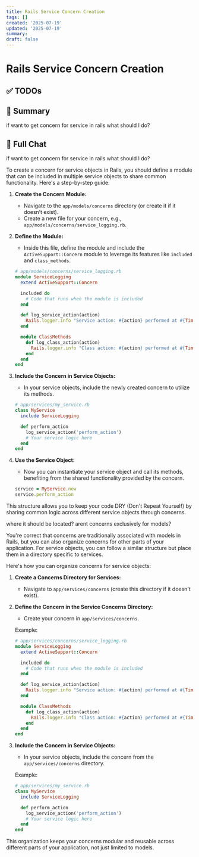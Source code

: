 ```yaml
---
title: Rails Service Concern Creation
tags: []
created: '2025-07-19'
updated: '2025-07-19'
summary:
draft: false
---
```


# Rails Service Concern Creation

## ✅ TODOs


## 📌 Summary
if want to get concern for service in rails what should I do?

## 🧠 Full Chat


if want to get concern for service in rails what should I do?



To create a concern for service objects in Rails, you should define a module that can be included in multiple service objects to share common functionality. Here's a step-by-step guide:

1. **Create the Concern Module:**
   - Navigate to the `app/models/concerns` directory (or create it if it doesn’t exist).
   - Create a new file for your concern, e.g., `app/models/concerns/service_logging.rb`.

2. **Define the Module:**
   - Inside this file, define the module and include the `ActiveSupport::Concern` module to leverage its features like `included` and `class_methods`.

   ```ruby
   # app/models/concerns/service_logging.rb
   module ServiceLogging
     extend ActiveSupport::Concern

     included do
       # Code that runs when the module is included
     end

     def log_service_action(action)
       Rails.logger.info "Service action: #{action} performed at #{Time.now}"
     end

     module ClassMethods
       def log_class_action(action)
         Rails.logger.info "Class action: #{action} performed at #{Time.now}"
       end
     end
   end
   ```

3. **Include the Concern in Service Objects:**
   - In your service objects, include the newly created concern to utilize its methods.

   ```ruby
   # app/services/my_service.rb
   class MyService
     include ServiceLogging

     def perform_action
       log_service_action('perform_action')
       # Your service logic here
     end
   end
   ```

4. **Use the Service Object:**
   - Now you can instantiate your service object and call its methods, benefiting from the shared functionality provided by the concern.

   ```ruby
   service = MyService.new
   service.perform_action
   ```

This structure allows you to keep your code DRY (Don't Repeat Yourself) by sharing common logic across different service objects through concerns.

where it should be located? arent concerns exclusively for models?

You're correct that concerns are traditionally associated with models in Rails, but you can also organize concerns for other parts of your application. For service objects, you can follow a similar structure but place them in a directory specific to services.

Here's how you can organize concerns for service objects:

1. **Create a Concerns Directory for Services:**
   - Navigate to `app/services/concerns` (create this directory if it doesn't exist).

2. **Define the Concern in the Service Concerns Directory:**
   - Create your concern in `app/services/concerns`.

   Example:

   ```ruby
   # app/services/concerns/service_logging.rb
   module ServiceLogging
     extend ActiveSupport::Concern

     included do
       # Code that runs when the module is included
     end

     def log_service_action(action)
       Rails.logger.info "Service action: #{action} performed at #{Time.now}"
     end

     module ClassMethods
       def log_class_action(action)
         Rails.logger.info "Class action: #{action} performed at #{Time.now}"
       end
     end
   end
   ```

3. **Include the Concern in Service Objects:**
   - In your service objects, include the concern from the `app/services/concerns` directory.

   Example:

   ```ruby
   # app/services/my_service.rb
   class MyService
     include ServiceLogging

     def perform_action
       log_service_action('perform_action')
       # Your service logic here
     end
   end
   ```

This organization keeps your concerns modular and reusable across different parts of your application, not just limited to models.
